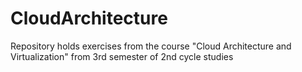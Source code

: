 # CloudArchitecture

Repository holds exercises from the course "Cloud Architecture and Virtualization" from 3rd semester of 2nd cycle studies

